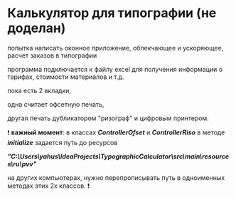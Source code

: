 # Калькулятор для типографии (не доделан)

попытка написать оконное приложение, облекчающее и ускоряющее, расчет заказов в типографии

программа подключается к файлу excel для получения информации о тарифах, стоимости материалов и т.д.

пока есть 2 вкладки,

одна считает офсетную печать,

другая печать дубликатором "ризограф" и цифровым принтером.

:heavy_exclamation_mark: **важный момент**: в классах ___ControllerOfset___ и ___ControllerRiso___ в методе ___initialize___ задается путь до ресурсов

___"C:\\Users\\yahus\\IdeaProjects\\TypographicCalculator\\src\\main\\resources\\ru\\pvv"___

на других компьютерах, нужно перепрописывать путь в одноименных методах этих 2х классов. :heavy_exclamation_mark:

